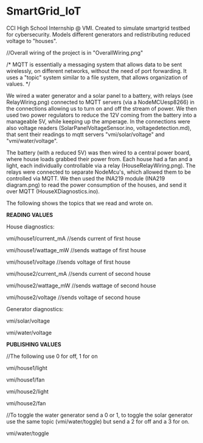 # SmartGrid_IoT
CCI High School Internship @ VMI. Created to simulate smartgrid testbed for cybersecurity.
Models different generators and redistributing reduced voltage to "houses".

//Overall wiring of the project is in "OverallWiring.png"

/*
MQTT is essentially a messaging system that allows data to be sent wirelessly, on different networks, without the need of port forwarding. It uses a "topic" system similar to a file system, that allows organization of values. 
*/

We wired a water generator and a solar panel to a battery, with relays (see RelayWiring.png) connected to MQTT servers (via a NodeMCUesp8266) in the connections allowing us to turn on and off the stream of power. We then used two power regulators to reduce the 12V coming from the battery into a manageable 5V, while keeping up the amperage. In the connections were also voltage readers (SolarPanelVoltageSensor.ino, voltagedetection.md), that sent their readings to mqtt servers "vmi/solar/voltage" and "vmi/water/voltage".

The battery (with a reduced 5V) was then wired to a central power board, where house loads grabbed their power from. Each house had a fan and a light, each individually controllable via a relay (HouseRelayWiring.png). The relays were connected to separate NodeMcu's, which allowed them to be controlled via MQTT. We then used the INA219 module (INA219 diagram.png) to read the power consumption of the houses, and send it over MQTT (HouseXDiagnostics.ino). 


The following shows the topics that we read and wrote on.



**READING VALUES**

House diagnostics:

vmi/house1/current_mA //sends current of first house

vmi/house1/wattage_mW //sends wattage of first house

vmi/house1/voltage //sends voltage of first house

vmi/house2/current_mA //sends current of second house

vmi/house2/wattage_mW //sends wattage of second house

vmi/house2/voltage //sends voltage of second house


Generator diagnostics:

vmi/solar/voltage

vmi/water/voltage



**PUBLISHING VALUES**

//The following use 0 for off, 1 for on

vmi/house1/light 

vmi/house1/fan

vmi/house2/light 

vmi/house2/fan


//To toggle the water generator send a 0 or 1, to toggle the solar generator use the same topic (vmi/water/toggle) but send a 2 for off and a 3 for on.

vmi/water/toggle

